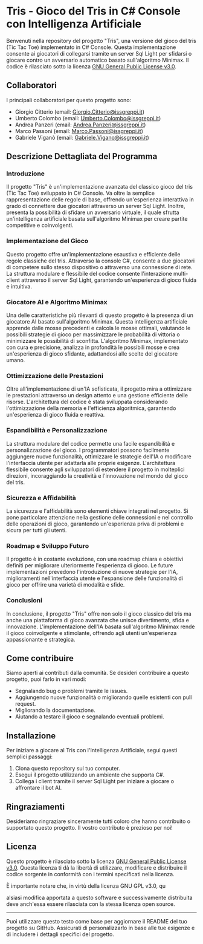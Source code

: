 # Tris - Gioco del Tris in C# Console con Intelligenza Artificiale

Benvenuti nella repository del progetto "Tris", una versione del gioco del tris (Tic Tac Toe) implementato in C# Console. Questa implementazione consente ai giocatori di collegarsi tramite un server Sql Light per sfidarsi o giocare contro un avversario automatico basato sull'algoritmo Minimax. Il codice è rilasciato sotto la licenza [GNU General Public License v3.0](https://opensource.org/licenses/GPL-3.0).

## Collaboratori


I principali collaboratori per questo progetto sono:

- Giorgio Citterio (email: Giorgio.Citterio@issgreppi.it)
- Umberto Colombo (email: Umberto.Colombo@issgreppi.it)
- Andrea Panzeri (email: Andrea.Panzeri@issgreppi.it)
- Marco Passoni (email: Marco.Passoni@issgreppi.it)
- Gabriele Viganò (email: Gabriele.Vigano@issgreppi.it)

## Descrizione Dettagliata del Programma

### Introduzione
Il progetto "Tris" è un'implementazione avanzata del classico gioco del tris (Tic Tac Toe) sviluppato in C# Console. Va oltre la semplice rappresentazione delle regole di base, offrendo un'esperienza interattiva in grado di connettere due giocatori attraverso un server Sql Light. Inoltre, presenta la possibilità di sfidare un avversario virtuale, il quale sfrutta un'intelligenza artificiale basata sull'algoritmo Minimax per creare partite competitive e coinvolgenti.

### Implementazione del Gioco
Questo progetto offre un'implementazione esaustiva e efficiente delle regole classiche del tris. Attraverso la console C#, consente a due giocatori di competere sullo stesso dispositivo o attraverso una connessione di rete. La struttura modulare e flessibile del codice consente l'interazione multi-client attraverso il server Sql Light, garantendo un'esperienza di gioco fluida e intuitiva.

### Giocatore AI e Algoritmo Minimax
Una delle caratteristiche più rilevanti di questo progetto è la presenza di un giocatore AI basato sull'algoritmo Minimax. Questa intelligenza artificiale apprende dalle mosse precedenti e calcola le mosse ottimali, valutando le possibili strategie di gioco per massimizzare le probabilità di vittoria o minimizzare le possibilità di sconfitta. L'algoritmo Minimax, implementato con cura e precisione, analizza in profondità le possibili mosse e crea un'esperienza di gioco sfidante, adattandosi alle scelte del giocatore umano.

### Ottimizzazione delle Prestazioni
Oltre all'implementazione di un'IA sofisticata, il progetto mira a ottimizzare le prestazioni attraverso un design attento e una gestione efficiente delle risorse. L'architettura del codice è stata sviluppata considerando l'ottimizzazione della memoria e l'efficienza algoritmica, garantendo un'esperienza di gioco fluida e reattiva.

### Espandibilità e Personalizzazione
La struttura modulare del codice permette una facile espandibilità e personalizzazione del gioco. I programmatori possono facilmente aggiungere nuove funzionalità, ottimizzare le strategie dell'IA o modificare l'interfaccia utente per adattarla alle proprie esigenze. L'architettura flessibile consente agli sviluppatori di estendere il progetto in molteplici direzioni, incoraggiando la creatività e l'innovazione nel mondo del gioco del tris.

### Sicurezza e Affidabilità
La sicurezza e l'affidabilità sono elementi chiave integrati nel progetto. Si pone particolare attenzione nella gestione delle connessioni e nel controllo delle operazioni di gioco, garantendo un'esperienza priva di problemi e sicura per tutti gli utenti.

### Roadmap e Sviluppo Futuro
Il progetto è in costante evoluzione, con una roadmap chiara e obiettivi definiti per migliorare ulteriormente l'esperienza di gioco. Le future implementazioni prevedono l'introduzione di nuove strategie per l'IA, miglioramenti nell'interfaccia utente e l'espansione delle funzionalità di gioco per offrire una varietà di modalità e sfide.

### Conclusioni
In conclusione, il progetto "Tris" offre non solo il gioco classico del tris ma anche una piattaforma di gioco avanzata che unisce divertimento, sfida e innovazione. L'implementazione dell'IA basata sull'algoritmo Minimax rende il gioco coinvolgente e stimolante, offrendo agli utenti un'esperienza appassionante e strategica.

## Come contribuire

Siamo aperti ai contributi dalla comunità. Se desideri contribuire a questo progetto, puoi farlo in vari modi:

- Segnalando bug o problemi tramite le issues.
- Aggiungendo nuove funzionalità o migliorando quelle esistenti con pull request.
- Migliorando la documentazione.
- Aiutando a testare il gioco e segnalando eventuali problemi.

## Installazione

Per iniziare a giocare al Tris con l'Intelligenza Artificiale, segui questi semplici passaggi:

1. Clona questo repository sul tuo computer.
2. Esegui il progetto utilizzando un ambiente che supporta C#.
3. Collega i client tramite il server Sql Light per iniziare a giocare o affrontare il bot AI.

## Ringraziamenti

Desideriamo ringraziare sinceramente tutti coloro che hanno contribuito o supportato questo progetto. Il vostro contributo è prezioso per noi!

## Licenza

Questo progetto è rilasciato sotto la licenza [GNU General Public License v3.0](https://opensource.org/licenses/GPL-3.0). Questa licenza ti dà la libertà di utilizzare, modificare e distribuire il codice sorgente in conformità con i termini specificati nella licenza.

È importante notare che, in virtù della licenza GNU GPL v3.0, qu

alsiasi modifica apportata a questo software e successivamente distribuita deve anch'essa essere rilasciata con la stessa licenza open source.

---

Puoi utilizzare questo testo come base per aggiornare il README del tuo progetto su GitHub. Assicurati di personalizzarlo in base alle tue esigenze e di includere i dettagli specifici del progetto.
